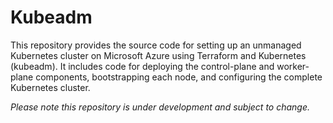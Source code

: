 # Kubeadm

This repository provides the source code for setting up an unmanaged Kubernetes cluster on Microsoft Azure using Terraform and Kubernetes (kubeadm). It includes code for deploying the control-plane and worker-plane components, bootstrapping each node, and configuring the complete Kubernetes cluster.

_Please note this repository is under development and subject to change._
